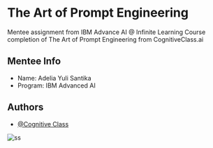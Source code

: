 
# The Art of Prompt Engineering

Mentee assignment from IBM Advance AI @ Infinite Learning Course completion of The Art of Prompt Engineering from CognitiveClass.ai 

## Mentee Info
- Name: Adelia Yuli Santika
- Program: IBM Advanced AI 


## Authors

- [@Cognitive Class](https://cognitiveclass.ai/courses/course-v1:IBMSkillsNetwork+GPXX0TGVEN+v1)

![ss](https://github.com/Adelia-yuli/The-Art-of-Prompt-Engineering/assets/157672797/53f325f8-6a96-4ced-8837-1bed2a5918fa)

